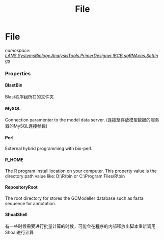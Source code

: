﻿---
title: File
---

# File
_namespace: [LANS.SystemsBiology.AnalysisTools.PrimerDesigner.IBCB.sgRNAcas.Settings](N-LANS.SystemsBiology.AnalysisTools.PrimerDesigner.IBCB.sgRNAcas.Settings.html)_





### Properties

#### BlastBin
Blast程序组所在的文件夹
#### MySQL
Connection paramenter to the model data server.
 (连接至存放模型数据的服务器的MySQL连接参数)
#### Perl
External hybrid programming with bio-perl.
#### R_HOME
The R program install location on your computer. This property value is the directory path value like: D:\R\bin or C:\Program Files\R\bin
#### RepositoryRoot
The root directory for stores the GCModeller database such as fasta sequence for annotation.
#### ShoalShell
有一些时候需要进行批量计算的时候，可能会在程序的内部释放出脚本重新调用Shoal进行计算

